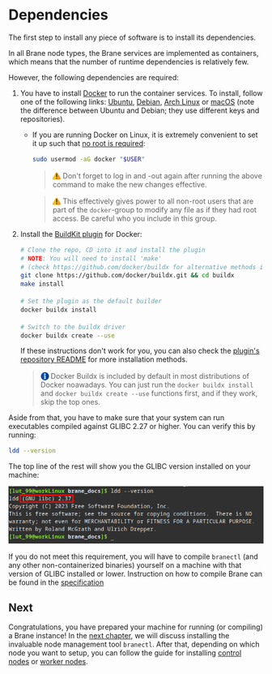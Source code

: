 # Dependencies

The first step to install any piece of software is to install its dependencies.

In all Brane node types, the Brane services are implemented as containers, which means that the number of runtime dependencies is relatively few.

However, the following dependencies are required:

1. You have to install [Docker](https://docker.com) to run the container services. To install, follow one of the following links: [Ubuntu](https://docs.docker.com/engine/install/ubuntu/), [Debian](https://docs.docker.com/engine/install/debian/), [Arch Linux](https://wiki.archlinux.org/title/docker) or [macOS](https://docs.docker.com/desktop/mac/install/) (note the difference between Ubuntu and Debian; they use different keys and repositories).
   - If you are running Docker on Linux, it is extremely convenient to set it up such that [no root is required](https://docs.docker.com/engine/install/linux-postinstall/):

     ```bash
     sudo usermod -aG docker "$USER"
     ```

     > <img src="../../assets/img/warning.png" alt="warning" width="16" style="margin-top: 3px; margin-bottom: -3px"/> Don't forget to log in and -out again after running the above command to make the new changes effective.

     > <img src="../../assets/img/warning.png" alt="warning" width="16" style="margin-top: 3px; margin-bottom: -3px"/> This effectively gives power to all non-root users that are part of the `docker`-group to modify any file as if they had root access. Be careful who you include in this group.
2. Install the [BuildKit plugin](https://docs.docker.com/buildx/working-with-buildx/) for Docker:

   ```bash
   # Clone the repo, CD into it and install the plugin
   # NOTE: You will need to install 'make'
   # (check https://github.com/docker/buildx for alternative methods if that fails)
   git clone https://github.com/docker/buildx.git && cd buildx
   make install

   # Set the plugin as the default builder
   docker buildx install
   
   # Switch to the buildx driver
   docker buildx create --use
   ```

   If these instructions don't work for you, you can also check the [plugin's repository README](https://github.com/docker/buildx#building) for more installation methods.
   > <img src="../../assets/img/info.png" alt="info" width="16" style="margin-top: 3px; margin-bottom: -3px"/> Docker Buildx is included by default in most distributions of Docker noawadays. You can just run the `docker buildx install` and `docker buildx create --use` functions first, and if they work, skip the top ones.

Aside from that, you have to make sure that your system can run executables compiled against GLIBC 2.27 or higher. You can verify this by running:

```bash
ldd --version
```

The top line of the rest will show you the GLIBC version installed on your machine:

<img src="../../assets/img/glibc-version.png" alt="The top line of the result of running 'ldd --version'" width="600" />

If you do not meet this requirement, you will have to compile `branectl` (and any other non-containerized binaries) yourself on a machine with that version of GLIBC installed or lower. Instruction on how to compile Brane can be found in the [specification](/specification/development/compilation.html)

## Next

Congratulations, you have prepared your machine for running (or compiling) a Brane instance! In the [next chapter](./branectl.md), we will discuss installing the invaluable node management tool `branectl`. After that, depending on which node you want to setup, you can follow the guide for installing [control nodes](./control-node.md) or [worker nodes](./worker-node.md).
